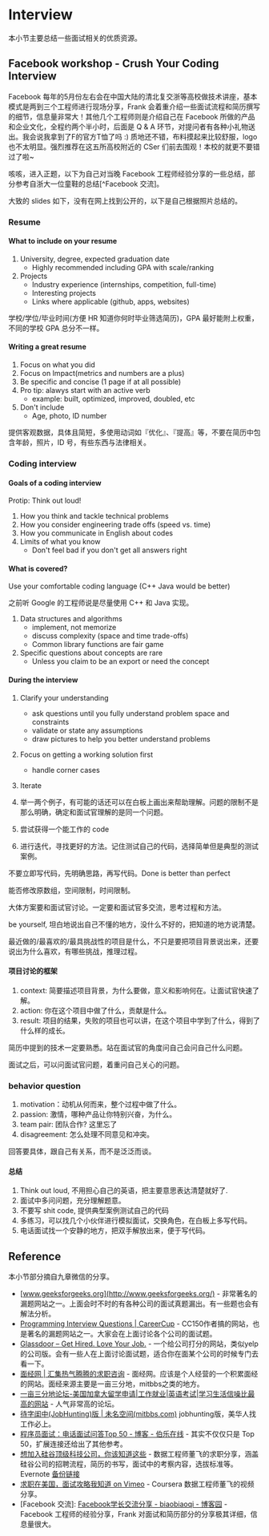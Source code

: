 # Interview

本小节主要总结一些面试相关的优质资源。

## Facebook workshop - Crush Your Coding Interview

Facebook 每年的5月份左右会在中国大陆的清北复交浙等高校做技术讲座，基本模式是两到三个工程师进行现场分享，Frank 会着重介绍一些面试流程和简历撰写的细节，信息量非常大！其他几个工程师则是介绍自己在 Facebook 所做的产品和企业文化，全程约两个半小时，后面是 Q & A 环节，对提问者有各种小礼物送出。我会说我拿到了F的官方T恤了吗 :) 质地还不错，布料摸起来比较舒服，logo 也不太明显。强烈推荐在这五所高校附近的 CSer 们前去围观！本校的就更不要错过了啦~

咳咳，进入正题，以下为自己对当晚 Facebook 工程师经验分享的一些总结，部分参考自浙大一位童鞋的总结[^Facebook 交流]。

大致的 slides 如下，没有在网上找到公开的，以下是自己根据照片总结的。

### Resume

#### What to include on your resume

1. University, degree, expected graduation date
    - Highly recommended including GPA with scale/ranking
2. Projects
    - Industry experience (internships, competition, full-time)
    - Interesting projects
    - Links where applicable (github, apps, websites)

学校/学位/毕业时间(方便 HR 知道你何时毕业筛选简历)，GPA 最好能附上权重，不同的学校 GPA 总分不一样。

#### Writing a great resume

1. Focus on what you did
2. Focus on Impact(metrics and numbers are a plus)
3. Be specific and concise (1 page if at all possible)
4. Pro tip: alawys start with an active verb
    - example: built, optimized, improved, doubled, etc
5. Don't include
    - Age, photo, ID number

提供客观数据，具体且简短，多使用动词如『优化』、『提高』等，不要在简历中包含年龄，照片，ID 号，有些东西与法律相关。

### Coding interview

#### Goals of a coding interview

Protip: Think out loud!

1. How you think and tackle technical problems
2. How you consider engineering trade offs (speed vs. time)
3. How you communicate in English about codes
4. Limits of what you know
    - Don't feel bad if you don't get all answers right

#### What is covered?

Use your comfortable coding language (C++ Java would be better)

之前听 Google 的工程师说是尽量使用 C++ 和 Java 实现。

1. Data structures and algorithms
    - implement, not memorize
    - discuss complexity (space and time trade-offs)
    - Common library functions are fair game
2. Specific questions about concepts are rare
    - Unless you claim to be an export or need the concept

#### During the interview

1. Clarify your understanding
    - ask questions until you fully understand problem space and constraints
    - validate or state any assumptions
    - draw pictures to help you better understand problems
2. Focus on getting a working solution first
    - handle corner cases
3. Iterate


1. 举一两个例子，有可能的话还可以在白板上画出来帮助理解。问题的限制不是那么明确，确定和面试官理解的是同一个问题。
2. 尝试获得一个能工作的 code
3. 进行迭代，寻找更好的方法。记住测试自己的代码，选择简单但是典型的测试案例。

不要立即写代码，先明确思路，再写代码。Done is better than perfect

能否修改原数组，空间限制，时间限制。

大体方案要和面试官讨论。一定要和面试官多交流，思考过程和方法。

be yourself, 坦白地说出自己不懂的地方，没什么不好的，把知道的地方说清楚。

最近做的/最喜欢的/最具挑战性的项目是什么，不只是要把项目背景说出来，还要说出为什么喜欢，有哪些挑战，推理过程。

#### 项目讨论的框架

1. context: 简要描述项目背景，为什么要做，意义和影响何在。让面试官快速了解。
2. action: 你在这个项目中做了什么，贡献是什么。
3. result: 项目的结果，失败的项目也可以讲，在这个项目中学到了什么，得到了什么样的成长。

简历中提到的技术一定要熟悉。站在面试官的角度问自己会问自己什么问题。

面试之后，可以问面试官问题，着重问自己关心的问题。

### behavior question

1. motivation：动机从何而来，整个过程中做了什么。
2. passion: 激情，哪种产品让你特别兴奋，为什么。
3. team pair: 团队合作? 这里忘了
4. disagreement: 怎么处理不同意见和冲突。

回答要具体，跟自己有关系，而不是泛泛而谈。

#### 总结

1. Think out loud, 不用担心自己的英语，把主要意思表达清楚就好了.
2. 面试中多问问题，充分理解题意。
3. 不要写 shit code, 提供典型案例测试自己的代码
4. 多练习，可以找几个小伙伴进行模拟面试，交换角色，在白板上多写代码。
5. 电话面试找一个安静的地方，把双手解放出来，便于写代码。

## Reference

本小节部分摘自九章微信的分享。

- [www.geeksforgeeks.org](http://www.geeksforgeeks.org/) -  非常著名的漏题网站之一。上面会时不时的有各种公司的面试真题漏出。有一些题也会有解法分析。
- [Programming Interview Questions | CareerCup](http://www.careercup.com/) -  CC150作者搞的网站，也是著名的漏题网站之一。大家会在上面讨论各个公司的面试题。
- [Glassdoor – Get Hired. Love Your Job.](http://www.glassdoor.com/index.htm) - 一个给公司打分的网站，类似yelp的公司版。会有一些人在上面讨论面试题，适合你在面某个公司的时候专门去看一下。
- [面经网 | 汇集热气腾腾的求职咨询](http://www.themianjing.com/) - 面经网。应该是个人经营的一个积累面经的网站。面经来源主要是一亩三分地，mitbbs之类的地方。
- [一亩三分地论坛-美国加拿大留学申请|工作就业|英语考试|学习生活信噪比最高的网站](http://www.1point3acres.com/bbs/) - 人气非常高的论坛。
- [待字闺中(JobHunting)版 | 未名空间(mitbbs.com)](http://www.mitbbs.com/bbsdoc/JobHunting.html)  jobhunting版，美华人找工作必上。
- [程序员面试：电话面试问答Top 50 - 博客 - 伯乐在线](http://blog.jobbole.com/84618/) - 其实不仅仅只是 Top 50，扩展连接还给出了其他参考。
- [想加入硅谷顶级科技公司，你该知道这些](http://mp.weixin.qq.com/s?__biz=MzA4ODM1MTMzMQ==&amp;mid=205185140&amp;idx=2&amp;sn=7682772b799b0542de2f1a5cd13ad292&amp;scene=1#rd) - 数据工程师董飞的求职分享，涵盖硅谷公司的招聘流程，简历的书写，面试中的考察内容，选拔标准等。Evernote [备份链接](https://www.evernote.com/shard/s165/sh/4ef5916a-2db5-4d2e-b71b-68da38a92d41/cb6705242283b700)
- [求职在美国，面试攻略我知道 on Vimeo](https://vimeo.com/113182965) - Coursera 数据工程师董飞的视频分享。
- [Facebook 交流]: [Facebook学长交流分享 - biaobiaoqi - 博客园](http://www.cnblogs.com/biaobiaoqi/p/3753750.html) - Facebook 工程师的经验分享，Frank 对面试和简历部分的分享极其详细，信息量很大。
